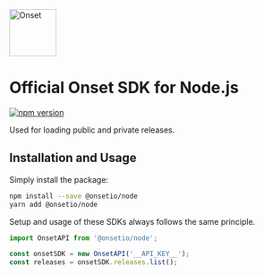 <a href="https://www.onset.io/?utm_source=github&utm_medium=logo" target="_blank">
  <img src="https://www.onset.io/logo.png" alt="Onset" height="84">
</a>

# Official Onset SDK for Node.js
[![npm version](https://img.shields.io/npm/v/@onsetio/node.svg)](https://www.npmjs.com/package/@onsetio/node)

Used for loading public and private releases.

## Installation and Usage

Simply install the package:

```sh
npm install --save @onsetio/node
yarn add @onsetio/node
```

Setup and usage of these SDKs always follows the same principle.

```js
import OnsetAPI from '@onsetio/node';

const onsetSDK = new OnsetAPI('__API_KEY__');
const releases = onsetSDK.releases.list();
```
